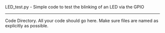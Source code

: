 LED_test.py - Simple code to test the blinking of an LED via the GPIO

***

Code Directory.
All your code should go here. Make sure files are named as explicitly as possible.


